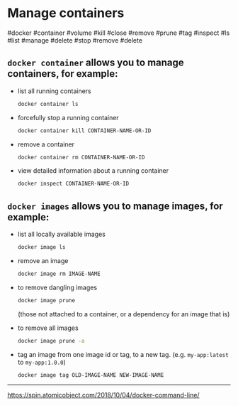 # Manage containers

#docker #container #volume #kill #close #remove #prune #tag #inspect #ls #list #manage #delete #stop #remove #delete


## `docker container` allows you to manage containers, for example:

- list all running containers
	```bash
	docker container ls
	```
- forcefully stop a running container
	```bash
	docker container kill CONTAINER-NAME-OR-ID
	``` 
- remove a container
	```bash
	docker container rm CONTAINER-NAME-OR-ID
	```  
- view detailed information about a running container
	```bash
	docker inspect CONTAINER-NAME-OR-ID
	``` 


## `docker images` allows you to manage images, for example:

- list all locally available images
	```bash
	docker image ls
	```
- remove an image
	```bash
	docker image rm IMAGE-NAME
	```
- to remove dangling images
	```bash
	docker image prune
	```
    
    (those not attached to a container, or a dependency for an image that is)

- to remove all images
	```bash
	docker image prune -a
	``` 
- tag an image from one image id or tag, to a new tag. (e.g. `my-app:latest` to `my-app:1.0.0`)
	```bash
	docker image tag OLD-IMAGE-NAME NEW-IMAGE-NAME
	```


---

https://spin.atomicobject.com/2018/10/04/docker-command-line/